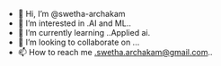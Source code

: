 - 👋 Hi, I’m @swetha-archakam
- 👀 I’m interested in .AI and ML..
- 🌱 I’m currently learning ..Applied ai.
- 💞️ I’m looking to collaborate on ...
- 📫 How to reach me .swetha.archakam@gmail.com..

<!---
swetha-archakam/swetha-archakam is a ✨ special ✨ repository because its `README.md` (this file) appears on your GitHub profile.
You can click the Preview link to take a look at your changes.
--->
